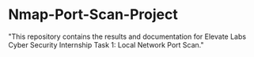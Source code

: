 # Nmap-Port-Scan-Project
"This repository contains the results and documentation for Elevate Labs Cyber Security Internship Task 1: Local Network Port Scan."

